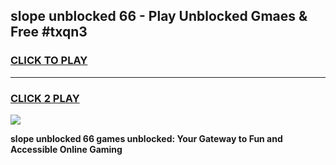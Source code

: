 
## slope unblocked 66 - Play Unblocked Gmaes & Free #txqn3
<h3>
<a href="https://news.freeplayer.one?title=slope_unblocked_66&ref=24F">CLICK TO PLAY</a></h3>
<hr>

<h3>
<a href="https://news.freeplayer.one?title=slope_unblocked_66&ref=24F">CLICK 2 PLAY</a>
  
</h3>

<a href="https://news.freeplayer.one?title=slope_unblocked_66&ref=24F/"><img src="https://clearcache.store/games.png"></a>


**slope unblocked 66 games unblocked: Your Gateway to Fun and Accessible Online Gaming**
